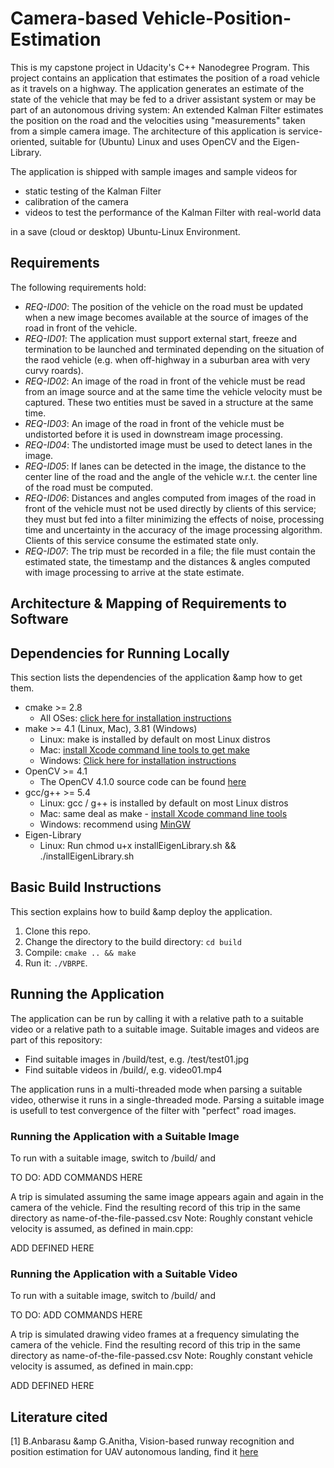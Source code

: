 # Camera-based Vehicle-Position-Estimation
This is my capstone project in Udacity's C++ Nanodegree Program. This project contains an application that estimates the position of a road vehicle as it travels on a highway. The application generates an estimate of the state of the vehicle that may be fed to a driver assistant system or may be part of an autonomous driving system: An extended Kalman Filter estimates the position on the road and the velocities using "measurements" taken from a simple camera image. The architecture of this application is service-oriented, suitable for (Ubuntu) Linux and uses OpenCV and the Eigen-Library.

The application is shipped with sample images and sample videos for

* static testing of the Kalman Filter
* calibration of the camera
* videos to test the performance of the Kalman Filter with real-world data

in a save (cloud or desktop) Ubuntu-Linux Environment.

## Requirements
The following requirements hold:
* *REQ-ID00*: The position of the vehicle on the road must be updated when a new image becomes available at the source of images of the road in front of the vehicle.
* *REQ-ID01*: The application must support external start, freeze and termination to be launched and terminated depending on the situation of the raod vehicle (e.g. when off-highway in a suburban area with very curvy roards).
* *REQ-ID02*: An image of the road in front of the vehicle must be read from an image source and at the same time the vehicle velocity must be captured. These two entities must be saved in a structure at the same time.
* *REQ-ID03*: An image of the road in front of the vehicle must be undistorted before it is used in downstream image processing.
* *REQ-ID04*: The undistorted image must be used to detect lanes in the image.
* *REQ-ID05*: If lanes can be detected in the image, the distance to the center line of the road and the angle of the vehicle w.r.t. the center line of the road must be computed.
* *REQ-ID06*: Distances and angles computed from images of the road in front of the vehicle must not be used directly by clients of this service; they must but fed into a filter minimizing the effects of noise, processing time and uncertainty in the accuracy of the image processing algorithm. Clients of this service consume the estimated state only.
* *REQ-ID07*: The trip must be recorded in a file; the file must contain the estimated state, the timestamp and the distances & angles computed with image processing to arrive at the state estimate.

## Architecture & Mapping of Requirements to Software

## Dependencies for Running Locally
This section lists the dependencies of the application &amp how to get them.

* cmake >= 2.8
  * All OSes: [click here for installation instructions](https://cmake.org/install/)
* make >= 4.1 (Linux, Mac), 3.81 (Windows)
  * Linux: make is installed by default on most Linux distros
  * Mac: [install Xcode command line tools to get make](https://developer.apple.com/xcode/features/)
  * Windows: [Click here for installation instructions](http://gnuwin32.sourceforge.net/packages/make.htm)
* OpenCV >= 4.1
  * The OpenCV 4.1.0 source code can be found [here](https://github.com/opencv/opencv/tree/4.1.0)
* gcc/g++ >= 5.4
  * Linux: gcc / g++ is installed by default on most Linux distros
  * Mac: same deal as make - [install Xcode command line tools](https://developer.apple.com/xcode/features/)
  * Windows: recommend using [MinGW](http://www.mingw.org/)
* Eigen-Library
  * Linux: Run chmod u+x installEigenLibrary.sh && ./installEigenLibrary.sh 

## Basic Build Instructions
This section explains how to build &amp deploy the application.  

1. Clone this repo.
2. Change the directory to the build directory: `cd build`
3. Compile: `cmake .. && make`
4. Run it: `./VBRPE`.

## Running the Application
The application can be run by calling it with a relative path to a suitable video or a relative path to a suitable image.
Suitable images and videos are part of this repository:

* Find suitable images in /build/test, e.g. /test/test01.jpg
* Find suitable videos in /build/, e.g. video01.mp4

The application runs in a multi-threaded mode when parsing a suitable video, otherwise it runs in a single-threaded mode. Parsing a suitable image is usefull to test convergence of the filter with "perfect" road images.

### Running the Application with a Suitable Image
To run with a suitable image, switch to /build/ and

TO DO: ADD COMMANDS HERE

A trip is simulated assuming the same image appears again and again in the camera of the vehicle. 
Find the resulting record of this trip in the same directory as name-of-the-file-passed.csv
Note: Roughly constant vehicle velocity is assumed, as defined in main.cpp:

ADD DEFINED HERE

### Running the Application with a Suitable Video
To run with a suitable image, switch to /build/ and

TO DO: ADD COMMANDS HERE

A trip is simulated drawing video frames at a frequency simulating the camera of the vehicle. 
Find the resulting record of this trip in the same directory as name-of-the-file-passed.csv
Note: Roughly constant vehicle velocity is assumed, as defined in main.cpp:

ADD DEFINED HERE

## Literature cited
[1] B.Anbarasu  &amp G.Anitha, Vision-based runway recognition and position estimation for UAV
autonomous landing, find it [here](https://papers.ssrn.com/sol3/papers.cfm?abstract_id=2792686)
